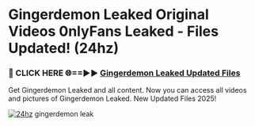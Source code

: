 # Gingerdemon Leaked Original Videos 0nlyFans Leaked - Files Updated! (24hz)

<h3>🔴 CLICK HERE 🌐==►► <a href="https://tinyurl.com/3hn5wdd3" rel="nofollow">Gingerdemon Leaked Updated Files</a></h3>

Get Gingerdemon Leaked and all content. Now you can access all videos and pictures of Gingerdemon Leaked. New Updated Files 2025!

[![24hz](https://i.imgur.com/4HnBqBT.gif)](https://tinyurl.com/3hn5wdd3)
gingerdemon leak